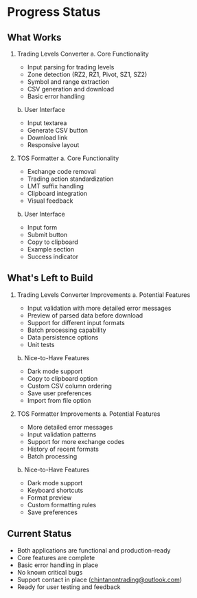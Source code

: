 # Progress Status

## What Works

1. Trading Levels Converter
   a. Core Functionality
      - Input parsing for trading levels
      - Zone detection (RZ2, RZ1, Pivot, SZ1, SZ2)
      - Symbol and range extraction
      - CSV generation and download
      - Basic error handling

   b. User Interface
      - Input textarea
      - Generate CSV button
      - Download link
      - Responsive layout

2. TOS Formatter
   a. Core Functionality
      - Exchange code removal
      - Trading action standardization
      - LMT suffix handling
      - Clipboard integration
      - Visual feedback

   b. User Interface
      - Input form
      - Submit button
      - Copy to clipboard
      - Example section
      - Success indicator

## What's Left to Build

1. Trading Levels Converter Improvements
   a. Potential Features
      - Input validation with more detailed error messages
      - Preview of parsed data before download
      - Support for different input formats
      - Batch processing capability
      - Data persistence options
      - Unit tests

   b. Nice-to-Have Features
      - Dark mode support
      - Copy to clipboard option
      - Custom CSV column ordering
      - Save user preferences
      - Import from file option

2. TOS Formatter Improvements
   a. Potential Features
      - More detailed error messages
      - Input validation patterns
      - Support for more exchange codes
      - History of recent formats
      - Batch processing

   b. Nice-to-Have Features
      - Dark mode support
      - Keyboard shortcuts
      - Format preview
      - Custom formatting rules
      - Save preferences

## Current Status
- Both applications are functional and production-ready
- Core features are complete
- Basic error handling in place
- No known critical bugs
- Support contact in place (chintanontrading@outlook.com)
- Ready for user testing and feedback

